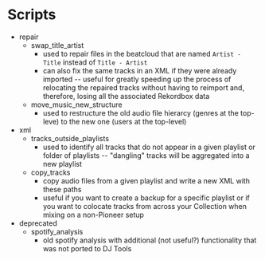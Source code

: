 # Scripts

* repair
    - swap_title_artist
        * used to repair files in the beatcloud that are named `Artist - Title` instead of `Title - Artist`
        * can also fix the same tracks in an XML if they were already imported  -- useful for greatly speeding up the process of relocating the repaired tracks without having to reimport and, therefore, losing all the associated Rekordbox data
    - move_music_new_structure
        * used to restructure the old audio file hierarcy (genres at the top-leve) to the new one (users at the top-level)
* xml
    - tracks_outside_playlists
        * used to identify all tracks that do not appear in a given playlist or folder of playlists -- "dangling" tracks will be aggregated into a new playlist
    - copy_tracks
        * copy audio files from a given playlist and write a new XML with these paths
        * useful if you want to create a backup for a specific playlist or if you want to colocate tracks from across your Collection when mixing on a non-Pioneer setup
* deprecated
    - spotify_analysis
        * old spotify analysis with additional (not useful?) functionality that was not ported to DJ Tools
